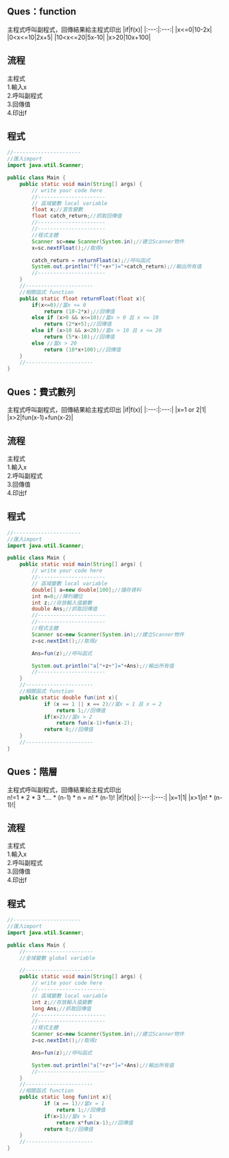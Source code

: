 Ques：function  
----
主程式呼叫副程式，回傳結果給主程式印出
|if|f(x)|
|:---:|:---:|
|x<=0|10-2x|
|0<x<=10|2x+5|
|10<x<=20|5x-10|
|x>20|10x+100|

流程  
----
主程式  
 1.輸入x  
 2.呼叫副程式  
 3.回傳值  
 4.印出f  

程式
----
```java
//----------------------
//匯入import
import java.util.Scanner;

public class Main {
    public static void main(String[] args) {
        // write your code here
        //----------------------
        // 區域變數 local variable
        float x;//宣告變數
        float catch_return;//抓取回傳值
        //----------------------
        //----------------------
        //程式主體
        Scanner sc=new Scanner(System.in);//建立Scanner物件
        x=sc.nextFloat();//取得x

        catch_return = returnFloat(x);//呼叫函式
        System.out.println("f("+x+")="+catch_return);//輸出所有值
        //----------------------
    }
    //----------------------
    //相關函式 function
    public static float returnFloat(float x){
        if(x<=0)//當x <= 0
            return (10-2*x);//回傳值
        else if (x>0 && x<=10)//當x > 0 且 x <= 10
            return (2*x+5);//回傳值
        else if (x>10 && x<20)//當x > 10 且 x <= 20
            return (5*x-10);//回傳值
        else //當x > 20
            return (10*x+100);//回傳值
    }
    //----------------------
}
```  
Ques：費式數列  
----
主程式呼叫副程式，回傳結果給主程式印出
|if|f(x)|
|:---:|:---:|
|x=1 or 2|1|
|x>2|fun(x-1)+fun(x-2)|

流程  
----
主程式  
 1.輸入x  
 2.呼叫副程式  
 3.回傳值  
 4.印出f 

程式
----
```java
//----------------------
//匯入import
import java.util.Scanner;

public class Main {
    public static void main(String[] args) {
        // write your code here
        //----------------------
        // 區域變數 local variable
        double[] a=new double[100];//儲存資料
        int n=0;//陣列欄位
        int z;//存放輸入值變數
        double Ans;//抓取回傳值
        //----------------------
        //----------------------
        //程式主體
        Scanner sc=new Scanner(System.in);//建立Scanner物件
        z=sc.nextInt();//取得z

        Ans=fun(z);//呼叫函式

        System.out.println("a["+z+"]="+Ans);//輸出所有值
        //----------------------
    }
    //----------------------
    //相關函式 function
    public static double fun(int x){
            if (x == 1 || x == 2)//當x = 1 且 x = 2
                return 1;//回傳值
            if(x>2)//當x > 2
                return fun(x-1)+fun(x-2);
            return 0;//回傳值
    }
    //----------------------
}
```  
Ques：階層  
----
主程式呼叫副程式，回傳結果給主程式印出  
n!=1 * 2 * 3 *.... * (n-1) * n = n! * (n-1)!
|if|f(x)|
|:---:|:---:|
|x=1|1|
|x>1|n! * (n-1)!|

流程  
----
主程式  
 1.輸入x  
 2.呼叫副程式  
 3.回傳值  
 4.印出f 

程式
----
```java
//----------------------
//匯入import
import java.util.Scanner;

public class Main {
    //----------------------
    //全域變數 global variable

    //----------------------
    public static void main(String[] args) {
        // write your code here
        //----------------------
        // 區域變數 local variable
        int z;//存放輸入值變數
        long Ans;//抓取回傳值
        //----------------------
        //----------------------
        //程式主體
        Scanner sc=new Scanner(System.in);//建立Scanner物件
        z=sc.nextInt();//取得z

        Ans=fun(z);//呼叫函式

        System.out.println("a["+z+"]="+Ans);//輸出所有值
        //----------------------
    }
    //----------------------
    //相關函式 function
    public static long fun(int x){
            if (x == 1)//當x = 1
                return 1;//回傳值
            if(x>1)//當x > 1
                return x*fun(x-1);//回傳值
            return 0;//回傳值
    }
    //----------------------
}
```  
